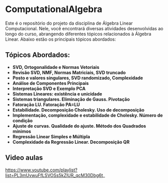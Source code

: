 # ComputationalAlgebra

Este é o repositório do projeto da disciplina de Álgebra Linear Computacional. Nele, você encontrará diversas atividades desenvolvidas ao longo do curso, abrangendo diferentes tópicos relacionados à Álgebra Linear. Abaixo estão os principais tópicos abordados:

## Tópicos Abordados:

- **SVD, Ortogonalidade e Normas Vetoriais**
- **Revisão SVD, NMF, Normas Matriciais, SVD truncado**
- **Posto e valores singulares, SVD randomizado, Complexidade**
- **Análise de Componentes Principais**
- **Interpretação SVD e Exemplo PCA**
- **Sistemas Lineares: existência e unicidade**
- **Sistemas triangulares. Eliminação de Gauss. Pivotação**
- **Fatoração LU. Fatoração PA=LU**
- **Estabilidade. Decomposição Cholesky. Uso de decomposição**
- **Implementação, complexidade e estabilidade de Cholesky. Número de condição**
- **Ajuste de curvas. Qualidade do ajuste. Método dos Quadrados mínimos**
- **Regressão Linear Simples e Múltipla**
- **Complexidade da Regressão Linear. Decomposição QR**

## Video aulas 

https://www.youtube.com/playlist?list=PL3mUvwuFfLSVOSs5kZlUR_qcM30Dbg6t_
